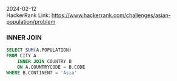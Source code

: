 2024-02-12  
HackerRank Link: https://www.hackerrank.com/challenges/asian-population/problem

### INNER JOIN
```sql
SELECT SUM(A.POPULATION)
FROM CITY A
    INNER JOIN COUNTRY B
    ON A.COUNTRYCODE = B.CODE
WHERE B.CONTINENT = 'Asia'
